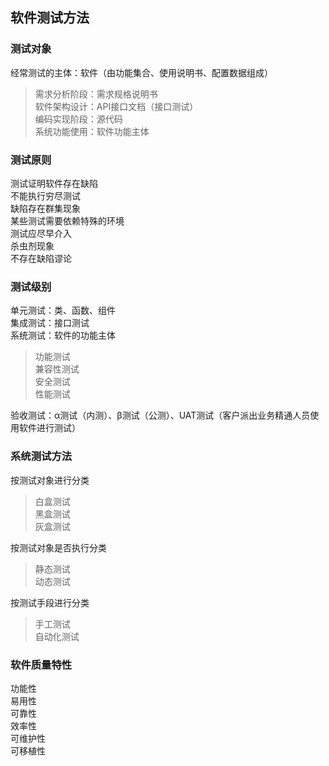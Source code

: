 ## 软件测试方法

### 测试对象

经常测试的主体：软件（由功能集合、使用说明书、配置数据组成）  
>需求分析阶段：需求规格说明书  
>软件架构设计：API接口文档（接口测试）  
>编码实现阶段：源代码  
>系统功能使用：软件功能主体



### 测试原则

测试证明软件存在缺陷  
不能执行穷尽测试  
缺陷存在群集现象  
某些测试需要依赖特殊的环境  
测试应尽早介入  
杀虫剂现象  
不存在缺陷谬论  

### 测试级别

单元测试：类、函数、组件  
集成测试：接口测试  
系统测试：软件的功能主体  
>功能测试  
>兼容性测试  
>安全测试  
>性能测试  

验收测试：α测试（内测）、β测试（公测）、UAT测试（客户派出业务精通人员使用软件进行测试）  

### 系统测试方法

按测试对象进行分类
>白盒测试  
>黑盒测试  
>灰盒测试  

按测试对象是否执行分类
>静态测试  
>动态测试

按测试手段进行分类
>手工测试  
>自动化测试  

### 软件质量特性

功能性  
易用性  
可靠性  
效率性  
可维护性  
可移植性  


















